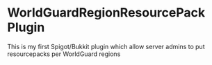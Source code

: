 # WorldGuardRegionResourcePack Plugin

This is my first Spigot/Bukkit plugin which allow server admins to put resourcepacks per WorldGuard regions
